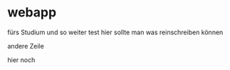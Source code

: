 # webapp
fürs Studium und so weiter test
hier sollte man was reinschreiben können


andere Zeile




hier noch

